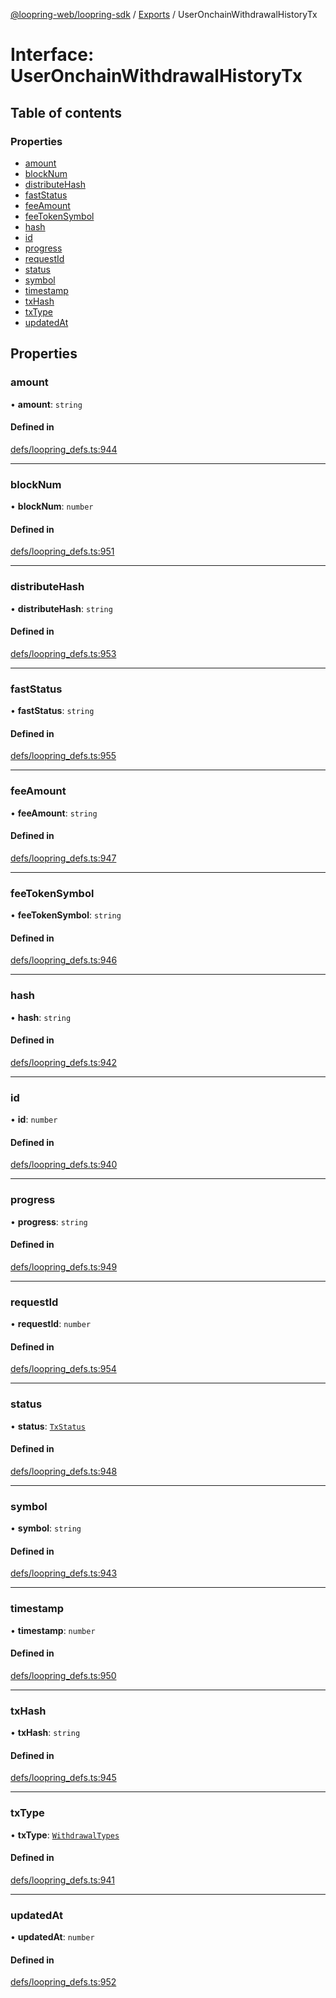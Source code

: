 [@loopring-web/loopring-sdk](../README.md) / [Exports](../modules.md) / UserOnchainWithdrawalHistoryTx

# Interface: UserOnchainWithdrawalHistoryTx

## Table of contents

### Properties

- [amount](UserOnchainWithdrawalHistoryTx.md#amount)
- [blockNum](UserOnchainWithdrawalHistoryTx.md#blocknum)
- [distributeHash](UserOnchainWithdrawalHistoryTx.md#distributehash)
- [fastStatus](UserOnchainWithdrawalHistoryTx.md#faststatus)
- [feeAmount](UserOnchainWithdrawalHistoryTx.md#feeamount)
- [feeTokenSymbol](UserOnchainWithdrawalHistoryTx.md#feetokensymbol)
- [hash](UserOnchainWithdrawalHistoryTx.md#hash)
- [id](UserOnchainWithdrawalHistoryTx.md#id)
- [progress](UserOnchainWithdrawalHistoryTx.md#progress)
- [requestId](UserOnchainWithdrawalHistoryTx.md#requestid)
- [status](UserOnchainWithdrawalHistoryTx.md#status)
- [symbol](UserOnchainWithdrawalHistoryTx.md#symbol)
- [timestamp](UserOnchainWithdrawalHistoryTx.md#timestamp)
- [txHash](UserOnchainWithdrawalHistoryTx.md#txhash)
- [txType](UserOnchainWithdrawalHistoryTx.md#txtype)
- [updatedAt](UserOnchainWithdrawalHistoryTx.md#updatedat)

## Properties

### amount

• **amount**: `string`

#### Defined in

[defs/loopring_defs.ts:944](https://github.com/Loopring/loopring_sdk/blob/1830d54/src/defs/loopring_defs.ts#L944)

___

### blockNum

• **blockNum**: `number`

#### Defined in

[defs/loopring_defs.ts:951](https://github.com/Loopring/loopring_sdk/blob/1830d54/src/defs/loopring_defs.ts#L951)

___

### distributeHash

• **distributeHash**: `string`

#### Defined in

[defs/loopring_defs.ts:953](https://github.com/Loopring/loopring_sdk/blob/1830d54/src/defs/loopring_defs.ts#L953)

___

### fastStatus

• **fastStatus**: `string`

#### Defined in

[defs/loopring_defs.ts:955](https://github.com/Loopring/loopring_sdk/blob/1830d54/src/defs/loopring_defs.ts#L955)

___

### feeAmount

• **feeAmount**: `string`

#### Defined in

[defs/loopring_defs.ts:947](https://github.com/Loopring/loopring_sdk/blob/1830d54/src/defs/loopring_defs.ts#L947)

___

### feeTokenSymbol

• **feeTokenSymbol**: `string`

#### Defined in

[defs/loopring_defs.ts:946](https://github.com/Loopring/loopring_sdk/blob/1830d54/src/defs/loopring_defs.ts#L946)

___

### hash

• **hash**: `string`

#### Defined in

[defs/loopring_defs.ts:942](https://github.com/Loopring/loopring_sdk/blob/1830d54/src/defs/loopring_defs.ts#L942)

___

### id

• **id**: `number`

#### Defined in

[defs/loopring_defs.ts:940](https://github.com/Loopring/loopring_sdk/blob/1830d54/src/defs/loopring_defs.ts#L940)

___

### progress

• **progress**: `string`

#### Defined in

[defs/loopring_defs.ts:949](https://github.com/Loopring/loopring_sdk/blob/1830d54/src/defs/loopring_defs.ts#L949)

___

### requestId

• **requestId**: `number`

#### Defined in

[defs/loopring_defs.ts:954](https://github.com/Loopring/loopring_sdk/blob/1830d54/src/defs/loopring_defs.ts#L954)

___

### status

• **status**: [`TxStatus`](../enums/TxStatus.md)

#### Defined in

[defs/loopring_defs.ts:948](https://github.com/Loopring/loopring_sdk/blob/1830d54/src/defs/loopring_defs.ts#L948)

___

### symbol

• **symbol**: `string`

#### Defined in

[defs/loopring_defs.ts:943](https://github.com/Loopring/loopring_sdk/blob/1830d54/src/defs/loopring_defs.ts#L943)

___

### timestamp

• **timestamp**: `number`

#### Defined in

[defs/loopring_defs.ts:950](https://github.com/Loopring/loopring_sdk/blob/1830d54/src/defs/loopring_defs.ts#L950)

___

### txHash

• **txHash**: `string`

#### Defined in

[defs/loopring_defs.ts:945](https://github.com/Loopring/loopring_sdk/blob/1830d54/src/defs/loopring_defs.ts#L945)

___

### txType

• **txType**: [`WithdrawalTypes`](../enums/WithdrawalTypes.md)

#### Defined in

[defs/loopring_defs.ts:941](https://github.com/Loopring/loopring_sdk/blob/1830d54/src/defs/loopring_defs.ts#L941)

___

### updatedAt

• **updatedAt**: `number`

#### Defined in

[defs/loopring_defs.ts:952](https://github.com/Loopring/loopring_sdk/blob/1830d54/src/defs/loopring_defs.ts#L952)
